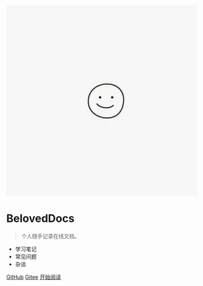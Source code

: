 <!-- _coverpage.md -->

![logo](./image/logo.jpg ':size=8%')

# BelovedDocs

> 个人随手记录在线文档。

- 学习笔记
- 常见问题
- 杂谈

[GitHub](https://github.com/beloved-zh)
[Gitee](https://gitee.com/beloved_zh)
[开始阅读](README.md)